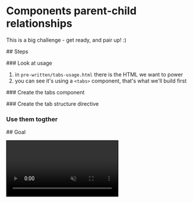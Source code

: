 # Components parent-child relationships

This is a big challenge - get ready, and pair up! :)

## Steps

### Look at usage

1. in `pre-written/tabs-usage.html` there is the HTML we want to power
  1. you can see it's using a `<tabs>` component, that's what we'll build first

### Create the tabs component

### Create the tab structure directive

### Use them togther

## Goal

<video src='components-parent-children.mp4' autoplay muted loop
  style='max-width: 100%; border: 1px solid black'>
</video>

